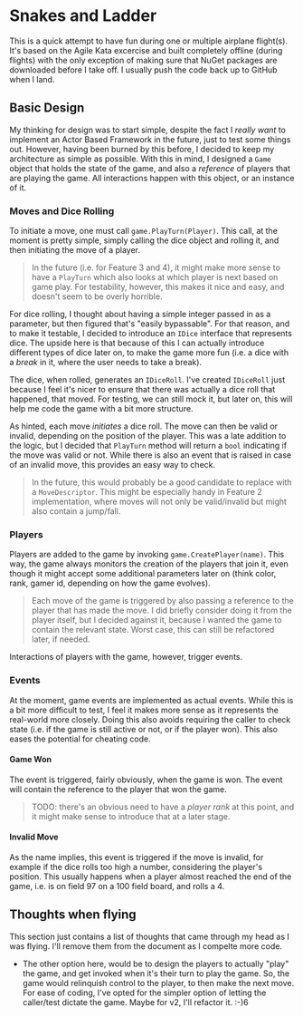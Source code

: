 # Snakes and Ladder

This is a quick attempt to have fun during one or multiple airplane flight(s). It's based on the Agile Kata excercise and built completely offline (during flights) with the only exception of making sure that NuGet packages are downloaded before I take off. I usually push the code back up to GitHub when I land.

## Basic Design

My thinking for design was to start simple, despite the fact I _really want_ to implement an Actor Based Framework in the future, just to test some things out. However, having been burned by this before, I decided to keep my architecture as simple as possible. With this in mind, I designed a `Game` object that holds the state of the game, and also a _reference_ of players that are playing the game. All interactions happen with this object, or an instance of it.

### Moves and Dice Rolling

To initiate a move, one must call `game.PlayTurn(Player)`. This call, at the moment is pretty simple, simply calling the dice object and rolling it, and then initiating the move of a player.

> In the future (i.e. for Feature 3 and 4), it might make more sense to have a `PlayTurn` which also looks at which player is next based on game play. For testability, however, this makes it nice and easy, and doesn't seem to be overly horrible.

For dice rolling, I thought about having a simple integer passed in as a parameter, but then figured that's "easily bypassable". For that reason, and to make it testable, I decided to introduce an `IDice` interface that represents dice. The upside here is that because of this I can actually introduce different types of dice later on, to make the game more fun (i.e. a dice with a _break_ in it, where the user needs to take a break).

The dice, when rolled, generates an `IDiceRoll`. I've created `IDiceRoll` just because I feel it's nicer to ensure that there was actually a dice roll that happened, that moved. For testing, we can still mock it, but later on, this will help me code the game with a bit more structure.

As hinted, each move _initiates_ a dice roll. The move can then be valid or invalid, depending on the position of the player. This was a late addition to the logic, but I decided that `PlayTurn` method will return a `bool` indicating if the move was valid or not. While there is also an event that is raised in case of an invalid move, this provides an easy way to check.

> In the future, this would probably be a good candidate to replace with a `MoveDescriptor`. This might be especially handy in Feature 2 implementation, where moves will not only be valid/invalid but might also contain a jump/fall.

### Players

Players are added to the game by invoking `game.CreatePlayer(name)`. This way, the game always monitors the creation of the players that join it, even though it might accept some additional parameters later on (think color, rank, gamer id, depending on how the game evolves).

> Each move of the game is triggered by also passing a reference to the player that has made the move. I did briefly consider doing it from the player itself, but I decided against it, because I wanted the game to contain the relevant state. Worst case, this can still be refactored later, if needed.

Interactions of players with the game, however, trigger events. 

### Events

At the moment, game events are implemented as actual events. While this is a bit more difficult to test, I feel it makes more sense as it represents the real-world more closely. Doing this also avoids requiring the caller to check state (i.e. if the game is still active or not, or if the player won). This also eases the potential for cheating code.

#### Game Won

The event is triggered, fairly obviously, when the game is won. The event will contain the reference to the player that won the game.

> TODO: there's an obvious need to have a _player rank_ at this point, and it might make sense to introduce that at a later stage.

#### Invalid Move

As the name implies, this event is triggered if the move is invalid, for example if the dice rolls too high a number, considering the player's position. This usually happens when a player almost reached the end of the game, i.e. is on field 97 on a 100 field board, and rolls a 4.

## Thoughts when flying

This section just contains a list of thoughts that came through my head as I was flying. I'll remove them from the document as I compelte more code.

- The other option here, would be to design the players to actually "play" the game, and get invoked when it's their turn to play the game. So, the game would relinquish control to the player, to then make the next move. For ease of coding, I've opted for the simpler option of letting the caller/test dictate the game. Maybe for v2, I'll refactor it. :-)6
